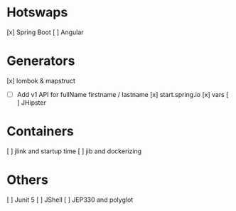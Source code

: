 # Hotswaps
[x] Spring Boot
[ ] Angular

# Generators
[x] lombok & mapstruct
- [ ] Add v1 API for fullName firstname / lastname
[x] start.spring.io
[x] vars
[ ] JHipster

# Containers
[ ] jlink and startup time
[ ] jib and dockerizing

# Others
[ ] Junit 5
[ ] JShell
[ ] JEP330 and polyglot